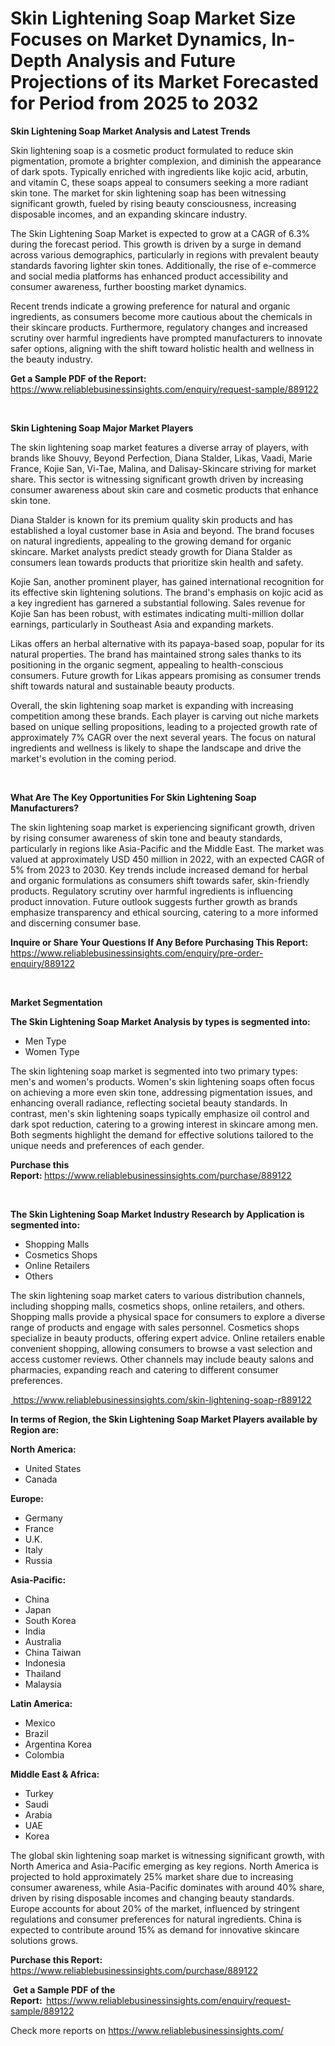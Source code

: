 <p><h1>Skin Lightening Soap Market Size Focuses on Market Dynamics, In-Depth Analysis and Future Projections of its Market Forecasted for Period from 2025 to 2032</h1></p><p><strong>Skin Lightening Soap Market Analysis and Latest Trends</strong></p>
<p><p>Skin lightening soap is a cosmetic product formulated to reduce skin pigmentation, promote a brighter complexion, and diminish the appearance of dark spots. Typically enriched with ingredients like kojic acid, arbutin, and vitamin C, these soaps appeal to consumers seeking a more radiant skin tone. The market for skin lightening soap has been witnessing significant growth, fueled by rising beauty consciousness, increasing disposable incomes, and an expanding skincare industry.</p><p>The Skin Lightening Soap Market is expected to grow at a CAGR of 6.3% during the forecast period. This growth is driven by a surge in demand across various demographics, particularly in regions with prevalent beauty standards favoring lighter skin tones. Additionally, the rise of e-commerce and social media platforms has enhanced product accessibility and consumer awareness, further boosting market dynamics. </p><p>Recent trends indicate a growing preference for natural and organic ingredients, as consumers become more cautious about the chemicals in their skincare products. Furthermore, regulatory changes and increased scrutiny over harmful ingredients have prompted manufacturers to innovate safer options, aligning with the shift toward holistic health and wellness in the beauty industry.</p></p>
<p><strong>Get a Sample PDF of the Report:&nbsp;</strong> <a href="https://www.reliablebusinessinsights.com/enquiry/request-sample/889122?utm_campaign=101&utm_medium=2&utm_source=Github&utm_content=ia&utm_term=07022025&utm_id=skin-lightening-soap">https://www.reliablebusinessinsights.com/enquiry/request-sample/889122</a></p>
<p>&nbsp;</p>
<p><strong>Skin Lightening Soap Major Market Players</strong></p>
<p><p>The skin lightening soap market features a diverse array of players, with brands like Shouvy, Beyond Perfection, Diana Stalder, Likas, Vaadi, Marie France, Kojie San, Vi-Tae, Malina, and Dalisay-Skincare striving for market share. This sector is witnessing significant growth driven by increasing consumer awareness about skin care and cosmetic products that enhance skin tone.</p><p>Diana Stalder is known for its premium quality skin products and has established a loyal customer base in Asia and beyond. The brand focuses on natural ingredients, appealing to the growing demand for organic skincare. Market analysts predict steady growth for Diana Stalder as consumers lean towards products that prioritize skin health and safety.</p><p>Kojie San, another prominent player, has gained international recognition for its effective skin lightening solutions. The brand's emphasis on kojic acid as a key ingredient has garnered a substantial following. Sales revenue for Kojie San has been robust, with estimates indicating multi-million dollar earnings, particularly in Southeast Asia and expanding markets.</p><p>Likas offers an herbal alternative with its papaya-based soap, popular for its natural properties. The brand has maintained strong sales thanks to its positioning in the organic segment, appealing to health-conscious consumers. Future growth for Likas appears promising as consumer trends shift towards natural and sustainable beauty products.</p><p>Overall, the skin lightening soap market is expanding with increasing competition among these brands. Each player is carving out niche markets based on unique selling propositions, leading to a projected growth rate of approximately 7% CAGR over the next several years. The focus on natural ingredients and wellness is likely to shape the landscape and drive the market's evolution in the coming period.</p></p>
<p>&nbsp;</p>
<p><strong>What Are The Key Opportunities For Skin Lightening Soap Manufacturers?</strong></p>
<p><p>The skin lightening soap market is experiencing significant growth, driven by rising consumer awareness of skin tone and beauty standards, particularly in regions like Asia-Pacific and the Middle East. The market was valued at approximately USD 450 million in 2022, with an expected CAGR of 5% from 2023 to 2030. Key trends include increased demand for herbal and organic formulations as consumers shift towards safer, skin-friendly products. Regulatory scrutiny over harmful ingredients is influencing product innovation. Future outlook suggests further growth as brands emphasize transparency and ethical sourcing, catering to a more informed and discerning consumer base.</p></p>
<p><strong>Inquire or Share Your Questions If Any Before Purchasing This Report:</strong> <a href="https://www.reliablebusinessinsights.com/enquiry/pre-order-enquiry/889122?utm_campaign=101&utm_medium=2&utm_source=Github&utm_content=ia&utm_term=07022025&utm_id=skin-lightening-soap">https://www.reliablebusinessinsights.com/enquiry/pre-order-enquiry/889122</a></p>
<p>&nbsp;</p>
<p><strong>Market Segmentation</strong></p>
<p><strong>The Skin Lightening Soap Market Analysis by types is segmented into:</strong></p>
<p><ul><li>Men Type</li><li>Women Type</li></ul></p>
<p><p>The skin lightening soap market is segmented into two primary types: men's and women's products. Women's skin lightening soaps often focus on achieving a more even skin tone, addressing pigmentation issues, and enhancing overall radiance, reflecting societal beauty standards. In contrast, men's skin lightening soaps typically emphasize oil control and dark spot reduction, catering to a growing interest in skincare among men. Both segments highlight the demand for effective solutions tailored to the unique needs and preferences of each gender.</p></p>
<p><strong>Purchase this Report:&nbsp;</strong><a href="https://www.reliablebusinessinsights.com/purchase/889122?utm_campaign=101&utm_medium=2&utm_source=Github&utm_content=ia&utm_term=07022025&utm_id=skin-lightening-soap">https://www.reliablebusinessinsights.com/purchase/889122</a></p>
<p>&nbsp;</p>
<p><strong>The Skin Lightening Soap Market Industry Research by Application is segmented into:</strong></p>
<p><ul><li>Shopping Malls</li><li>Cosmetics Shops</li><li>Online Retailers</li><li>Others</li></ul></p>
<p><p>The skin lightening soap market caters to various distribution channels, including shopping malls, cosmetics shops, online retailers, and others. Shopping malls provide a physical space for consumers to explore a diverse range of products and engage with sales personnel. Cosmetics shops specialize in beauty products, offering expert advice. Online retailers enable convenient shopping, allowing consumers to browse a vast selection and access customer reviews. Other channels may include beauty salons and pharmacies, expanding reach and catering to different consumer preferences.</p></p>
<p><a href="https://www.reliablebusinessinsights.com/skin-lightening-soap-r889122?utm_campaign=101&utm_medium=2&utm_source=Github&utm_content=ia&utm_term=07022025&utm_id=skin-lightening-soap">&nbsp;https://www.reliablebusinessinsights.com/skin-lightening-soap-r889122</a></p>
<p><strong>In terms of Region, the Skin Lightening Soap Market Players available by Region are:</strong></p>
<p>
    <p> <strong> North America: </strong>
        <ul>
            <li>United States</li>
            <li>Canada</li>
        </ul>
        </p> 
    <p> <strong> Europe: </strong>
        <ul>
            <li>Germany</li>
            <li>France</li>
            <li>U.K.</li>
            <li>Italy</li>
            <li>Russia</li>
        </ul>
        </p> 
    <p> <strong> Asia-Pacific: </strong>
        <ul>
            <li>China</li>
            <li>Japan</li>
            <li>South Korea</li>
            <li>India</li>
            <li>Australia</li>
            <li>China Taiwan</li>
            <li>Indonesia</li>
            <li>Thailand</li>
            <li>Malaysia</li>
        </ul>
        </p> 
    <p> <strong> Latin America: </strong>
        <ul>
            <li>Mexico</li>
            <li>Brazil</li>
            <li>Argentina Korea</li>
            <li>Colombia</li>
        </ul>
        </p> 
    <p> <strong> Middle East & Africa: </strong>
        <ul>
            <li>Turkey</li>
            <li>Saudi</li>
            <li>Arabia</li>
            <li>UAE</li>
            <li>Korea</li>
        </ul>
    </p>
    </p>
<p><p>The global skin lightening soap market is witnessing significant growth, with North America and Asia-Pacific emerging as key regions. North America is projected to hold approximately 25% market share due to increasing consumer awareness, while Asia-Pacific dominates with around 40% share, driven by rising disposable incomes and changing beauty standards. Europe accounts for about 20% of the market, influenced by stringent regulations and consumer preferences for natural ingredients. China is expected to contribute around 15% as demand for innovative skincare solutions grows.</p></p>
<p><strong>Purchase this Report: </strong><a href="https://www.reliablebusinessinsights.com/purchase/889122?utm_campaign=101&utm_medium=2&utm_source=Github&utm_content=ia&utm_term=07022025&utm_id=skin-lightening-soap">https://www.reliablebusinessinsights.com/purchase/889122</a></p>
<p>&nbsp;<strong>Get a Sample PDF of the Report:&nbsp;&nbsp;</strong><a href="https://www.reliablebusinessinsights.com/enquiry/request-sample/889122?utm_campaign=101&utm_medium=2&utm_source=Github&utm_content=ia&utm_term=07022025&utm_id=skin-lightening-soap">https://www.reliablebusinessinsights.com/enquiry/request-sample/889122</a></p>
<p><strong></strong></p>
<p>Check more reports on <a href="https://www.reliablebusinessinsights.com/?utm_campaign=101&utm_medium=2&utm_source=Github&utm_content=ia&utm_term=07022025&utm_id=skin-lightening-soap">https://www.reliablebusinessinsights.com/</a></p>